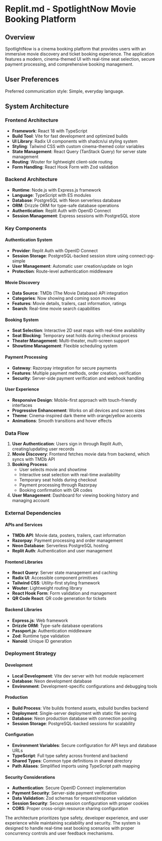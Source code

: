# Replit.md - SpotlightNow Movie Booking Platform

## Overview

SpotlightNow is a cinema booking platform that provides users with an immersive movie discovery and ticket booking experience. The application features a modern, cinema-themed UI with real-time seat selection, secure payment processing, and comprehensive booking management.

## User Preferences

Preferred communication style: Simple, everyday language.

## System Architecture

### Frontend Architecture
- **Framework**: React 18 with TypeScript
- **Build Tool**: Vite for fast development and optimized builds
- **UI Library**: Radix UI components with shadcn/ui styling system
- **Styling**: Tailwind CSS with custom cinema-themed color variables
- **State Management**: React Query (TanStack Query) for server state management
- **Routing**: Wouter for lightweight client-side routing
- **Form Handling**: React Hook Form with Zod validation

### Backend Architecture
- **Runtime**: Node.js with Express.js framework
- **Language**: TypeScript with ES modules
- **Database**: PostgreSQL with Neon serverless database
- **ORM**: Drizzle ORM for type-safe database operations
- **Authentication**: Replit Auth with OpenID Connect
- **Session Management**: Express sessions with PostgreSQL store

### Key Components

#### Authentication System
- **Provider**: Replit Auth with OpenID Connect
- **Session Storage**: PostgreSQL-backed session store using connect-pg-simple
- **User Management**: Automatic user creation/update on login
- **Protection**: Route-level authentication middleware

#### Movie Discovery
- **Data Source**: TMDb (The Movie Database) API integration
- **Categories**: Now showing and coming soon movies
- **Features**: Movie details, trailers, cast information, ratings
- **Search**: Real-time movie search capabilities

#### Booking System
- **Seat Selection**: Interactive 2D seat maps with real-time availability
- **Seat Blocking**: Temporary seat holds during checkout process
- **Theater Management**: Multi-theater, multi-screen support
- **Showtime Management**: Flexible scheduling system

#### Payment Processing
- **Gateway**: Razorpay integration for secure payments
- **Features**: Multiple payment methods, order creation, verification
- **Security**: Server-side payment verification and webhook handling

#### User Experience
- **Responsive Design**: Mobile-first approach with touch-friendly interfaces
- **Progressive Enhancement**: Works on all devices and screen sizes
- **Theme**: Cinema-inspired dark theme with orange/yellow accents
- **Animations**: Smooth transitions and hover effects

### Data Flow

1. **User Authentication**: Users sign in through Replit Auth, creating/updating user records
2. **Movie Discovery**: Frontend fetches movie data from backend, which syncs with TMDb API
3. **Booking Process**: 
   - User selects movie and showtime
   - Interactive seat selection with real-time availability
   - Temporary seat holds during checkout
   - Payment processing through Razorpay
   - Booking confirmation with QR codes
4. **User Management**: Dashboard for viewing booking history and managing account

### External Dependencies

#### APIs and Services
- **TMDb API**: Movie data, posters, trailers, cast information
- **Razorpay**: Payment processing and order management
- **Neon Database**: Serverless PostgreSQL hosting
- **Replit Auth**: Authentication and user management

#### Frontend Libraries
- **React Query**: Server state management and caching
- **Radix UI**: Accessible component primitives
- **Tailwind CSS**: Utility-first styling framework
- **Wouter**: Lightweight routing library
- **React Hook Form**: Form validation and management
- **QR Code React**: QR code generation for tickets

#### Backend Libraries
- **Express.js**: Web framework
- **Drizzle ORM**: Type-safe database operations
- **Passport.js**: Authentication middleware
- **Zod**: Runtime type validation
- **Nanoid**: Unique ID generation

### Deployment Strategy

#### Development
- **Local Development**: Vite dev server with hot module replacement
- **Database**: Neon development database
- **Environment**: Development-specific configurations and debugging tools

#### Production
- **Build Process**: Vite builds frontend assets, esbuild bundles backend
- **Deployment**: Single-server deployment with static file serving
- **Database**: Neon production database with connection pooling
- **Session Storage**: PostgreSQL-backed sessions for scalability

#### Configuration
- **Environment Variables**: Secure configuration for API keys and database URLs
- **TypeScript**: Full type safety across frontend and backend
- **Shared Types**: Common type definitions in shared directory
- **Path Aliases**: Simplified imports using TypeScript path mapping

#### Security Considerations
- **Authentication**: Secure OpenID Connect implementation
- **Payment Security**: Server-side payment verification
- **Data Validation**: Zod schemas for request/response validation
- **Session Security**: Secure session configuration with proper cookies
- **CORS**: Proper cross-origin resource sharing configuration

The architecture prioritizes type safety, developer experience, and user experience while maintaining scalability and security. The system is designed to handle real-time seat booking scenarios with proper concurrency controls and user feedback mechanisms.